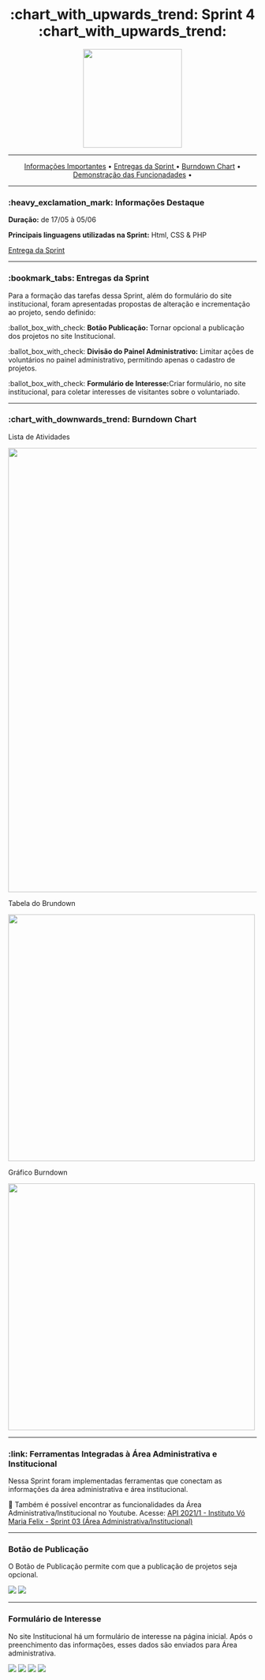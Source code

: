 <h1 align="center">:chart_with_upwards_trend: Sprint 4 :chart_with_upwards_trend:</h1>
<p align="center">
  <img src="https://github.com/UniversalDevs/Projeto_API/blob/main/Sprint4/Sprint4.PNG" width="200"/>
</p>
<hr>
<p align="center">
  <a href ="https://github.com/UniversalDevs/Projeto_API/tree/main/Sprint3#heavy_exclamation_mark-informa%C3%A7%C3%B5es-destaque"> Informações Importantes</a>  • 
  <a href ="https://github.com/UniversalDevs/Projeto_API/tree/main/Sprint3#bookmark_tabs-entregas-da-sprint">Entregas da Sprint </a>  •
  <a href ="https://github.com/UniversalDevs/Projeto_API/tree/main/Sprint3#chart_with_downwards_trend-burndown-chart-"> Burndown Chart</a>  • 
  <a href ="https://github.com/UniversalDevs/Projeto_API/tree/main/Sprint3#link-ferramentas-integradas-%C3%A0-%C3%A1rea-administrativa-e-institucional"> Demonstração das Funcionadades</a>  • 
</p>
<hr>

<h3>:heavy_exclamation_mark: Informações Destaque</h3>
<p><strong> Duração:</strong> de 17/05 à 05/06</p>
<p><strong> Principais linguagens utilizadas na Sprint:</strong> Html, CSS & PHP</p>
<p><a href="https://github.com/UniversalDevs/Projeto_API/tree/main/backend">Entrega da Sprint</a></p>
<hr>
<h3>:bookmark_tabs: Entregas da Sprint</h3>
<p>Para a formação das tarefas dessa Sprint, além do formulário do site institucional, foram apresentadas propostas de alteração e incrementação ao projeto, sendo definido:</p>
<p>:ballot_box_with_check: <strong>Botão Publicação: </strong> Tornar opcional a publicação dos projetos no site Institucional.</p>
<p>:ballot_box_with_check: <strong>Divisão do Painel Administrativo:</strong> Limitar ações de voluntários no painel administrativo, permitindo apenas o cadastro de projetos.</p>
<p>:ballot_box_with_check: <strong>Formulário de Interesse:</strong>Criar formulário, no site institucional, para coletar interesses de visitantes sobre o voluntariado.</p>

<hr>

<h3>:chart_with_downwards_trend: Burndown Chart </h3>
<p>Lista de Atividades</p>
<img src="" width="900"/>
<p>Tabela do Brundown</p>
<img src="" width="500"/>
<p>Gráfico Burndown</p>
<img src="" width="500"/>
<hr>


<h3>:link: Ferramentas Integradas à Área Administrativa e Institucional</h3>
<p> Nessa Sprint foram implementadas ferramentas que conectam as informações da área administrativa e área institucional.</p>
<p>🎥 Também é possível encontrar as funcionalidades da Área Administrativa/Institucional no Youtube. Acesse: <a href="https://youtu.be/HwMZSNTNxtA"> API 2021/1 - Instituto Vó Maria Felix - Sprint 03 (Área Administrativa/Institucional)</a></p>

<hr>
<h3>Botão de Publicação</h3>
<p> O Botão de Publicação permite com que a publicação de projetos seja opcional.</p>
<img src="https://github.com/UniversalDevs/Projeto_API/blob/main/Gifs/BotaoPublicacaoParte1.gif"/>
<img src="https://github.com/UniversalDevs/Projeto_API/blob/main/Gifs/BotaoPublicacaoParte2.gif"/>


<hr>
<h3>Formulário de Interesse</h3>
<p>No site Institucional há um formulário de interesse na página inicial. Após o preenchimento das informações, esses dados são enviados para Área administrativa.</p>
<img src="https://github.com/UniversalDevs/Projeto_API/blob/main/Gifs/FormularioParte1.gif"/>
<img src="https://github.com/UniversalDevs/Projeto_API/blob/main/Gifs/FormularioParte2.gif"/>
<img src="https://github.com/UniversalDevs/Projeto_API/blob/main/Gifs/FormularioParte3.gif"/>
<img src="https://github.com/UniversalDevs/Projeto_API/blob/main/Gifs/FormularioParte4.gif"/>
  

